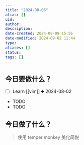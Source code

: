 ```yaml
---
title: "2024-08-06"
alias: []
uid: 
author: 
description: 
date-created: 2024-08-09 15:56
date-modified: 2024-09-02 11:44
type: 
aliases: []
status: 
tags: []
---
```


## 今日要做什么？

- [ ] Learn [[vim]] ➕ 2024-08-02
- TODO
- TODO

## 今日做了什么？

> 使用 temper monkey 美化简悦
